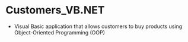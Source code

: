 # Customers_VB.NET

- Visual Basic application that allows customers to buy products using Object-Oriented Programming (OOP)
